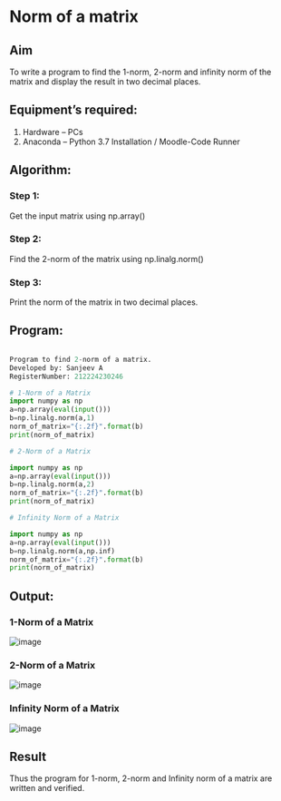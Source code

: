 # Norm of a matrix
## Aim
To write a program to find the 1-norm, 2-norm and infinity norm of the matrix and display the result in two decimal places.
## Equipment’s required:
1.	Hardware – PCs
2.	Anaconda – Python 3.7 Installation / Moodle-Code Runner
## Algorithm:
### Step 1: 
Get the input matrix using np.array()   
### Step 2: 
Find the 2-norm of the matrix using np.linalg.norm()
### Step 3: 
Print the norm of the matrix in two decimal places.
## Program:
```Python

Program to find 2-norm of a matrix.
Developed by: Sanjeev A
RegisterNumber: 212224230246

# 1-Norm of a Matrix
import numpy as np
a=np.array(eval(input()))
b=np.linalg.norm(a,1)
norm_of_matrix="{:.2f}".format(b)
print(norm_of_matrix)

# 2-Norm of a Matrix

import numpy as np
a=np.array(eval(input()))
b=np.linalg.norm(a,2)
norm_of_matrix="{:.2f}".format(b)
print(norm_of_matrix)

# Infinity Norm of a Matrix

import numpy as np
a=np.array(eval(input()))
b=np.linalg.norm(a,np.inf)
norm_of_matrix="{:.2f}".format(b)
print(norm_of_matrix)

```
## Output:
### 1-Norm of a Matrix
![image](https://github.com/user-attachments/assets/0c3d46bf-2abe-4fc5-8634-b5ed40a31670)


### 2-Norm of a Matrix
![image](https://github.com/user-attachments/assets/e2ef1421-7fe5-43f0-bd28-079ef8122ca1)


### Infinity Norm of a Matrix
![image](https://github.com/user-attachments/assets/241cab5e-a681-4a89-9c01-1fc0d8cfa44d)

## Result
Thus the program for 1-norm, 2-norm and Infinity norm of a matrix are written and verified.
